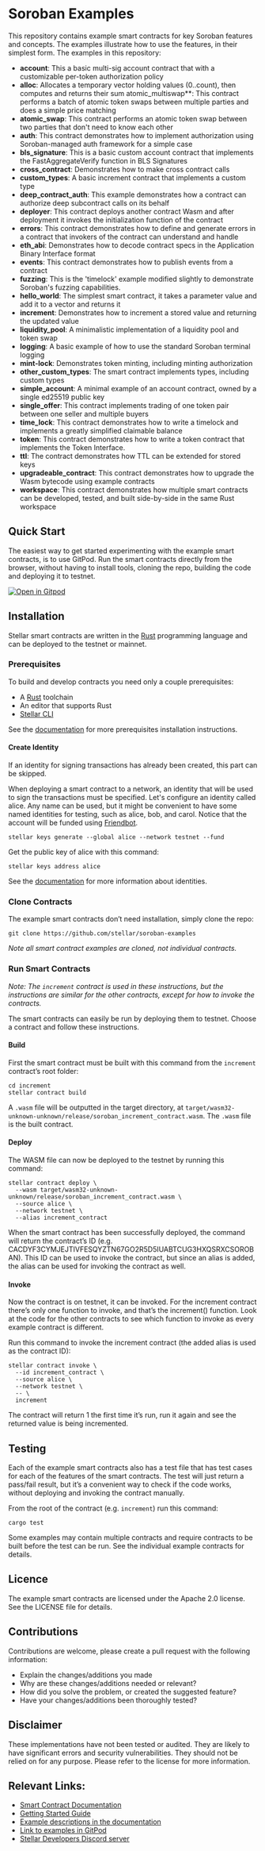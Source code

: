 # Soroban Examples <!-- omit in toc -->

This repository contains example smart contracts for key Soroban features and concepts. The examples illustrate how to use the features, in their simplest form. The examples in this repository:

- **account**: This a basic multi-sig account contract that with a customizable per-token authorization policy
- **alloc**: Allocates a temporary vector holding values (0..count), then computes and returns their sum
atomic_multiswap**: This contract performs a batch of atomic token swaps between multiple parties and does a simple price matching
- **atomic_swap**: This contract performs an atomic token swap between two parties that don't need to know each other 
- **auth**: This contract demonstrates how to implement authorization using Soroban-managed auth framework for a simple case
- **bls_signature**: This is a basic custom account contract that implements the FastAggregateVerify function in BLS Signatures
- **cross_contract**: Demonstrates how to make cross contract calls
- **custom_types**: A basic increment contract that implements a custom type
- **deep_contract_auth**: This example demonstrates how a contract can authorize deep subcontract calls on its behalf
- **deployer**: This contract deploys another contract Wasm and after deployment it invokes the initialization function of the contract
- **errors**: This contract demonstrates how to define and generate errors in a contract that invokers of the contract can understand and handle
- **eth_abi**: Demonstrates how to decode contract specs in the Application Binary Interface format
- **events**: This contract demonstrates how to publish events from a contract 
- **fuzzing**: This is the 'timelock' example modified slightly to demonstrate Soroban's fuzzing capabilities.
- **hello_world**: The simplest smart contract, it takes a parameter value and add it to a vector and returns it
- **increment**: Demonstrates how to increment a stored value and returning the updated value
- **liquidity_pool**: A minimalistic implementation of a liquidity pool and token swap
- **logging**: A basic example of how to use the standard Soroban terminal logging
- **mint-lock**: Demonstrates token minting, including minting authorization
- **other_custom_types**: The smart contract implements types, including custom types
- **simple_account**: A minimal example of an account contract, owned by a single ed25519 public key
- **single_offer**: This contract implements trading of one token pair between one seller and multiple buyers
- **time_lock**: This contract demonstrates how to write a timelock and implements a greatly simplified claimable balance
- **token**: This contract demonstrates how to write a token contract that implements the Token Interface.
- **ttl**: The contract demonstrates how TTL can be extended for stored keys
- **upgradeable_contract**: This contract demonstrates how to upgrade the Wasm bytecode using example contracts
- **workspace**: This contract demonstrates how multiple smart contracts can be developed, tested, and built side-by-side in the same Rust workspace

## Quick Start
The easiest way to get started experimenting with the example smart contracts, is to use GitPod. Run the smart contracts directly from the browser, without having to install tools, cloning the repo, building the code and deploying it to testnet.

[![Open in Gitpod](https://gitpod.io/button/open-in-gitpod.svg)](https://gitpod.io/#https://github.com/stellar/soroban-examples)

## Installation
Stellar smart contracts are written in the [Rust](https://www.rust-lang.org/) programming language and can be deployed to the testnet or mainnet. 

### Prerequisites
To build and develop contracts you need only a couple prerequisites:

- A [Rust](https://www.rust-lang.org/) toolchain
- An editor that supports Rust
- [Stellar CLI](https://developers.stellar.org/docs/build/smart-contracts/getting-started/setup#install-the-stellar-cli)

See the [documentation](https://developers.stellar.org/docs/build/smart-contracts/getting-started/setup) for more prerequisites installation instructions. 

#### Create Identity
If an identity for signing transactions has already been created, this part can be skipped. 

When deploying a smart contract to a network, an identity that will be used to sign the transactions must be specified. Let's configure an identity called alice. Any name can be used, but it might be convenient to have some named identities for testing, such as alice, bob, and carol. Notice that the account will be funded using [Friendbot](https://developers.stellar.org/docs/learn/fundamentals/networks#friendbot). 

```
stellar keys generate --global alice --network testnet --fund
```

Get the public key of alice with this command: 

```
stellar keys address alice
```

See the [documentation](https://developers.stellar.org/docs/build/smart-contracts/getting-started/setup#configure-an-identity) for more information about identities.

### Clone Contracts
The example smart contracts don’t need installation, simply clone the repo:

```
git clone https://github.com/stellar/soroban-examples
```

*Note all smart contract examples are cloned, not individual contracts.*

### Run Smart Contracts
*Note: The `increment` contract is used in these instructions, but the instructions are similar for the other contracts, except for how to invoke the contracts.*

The smart contracts can easily be run by deploying them to testnet. Choose a contract and follow these instructions. 

#### Build
First the smart contract must be built with this command from the `increment` contract’s root folder:

```
cd increment
stellar contract build
```

A `.wasm` file will be outputted in the target directory, at `target/wasm32-unknown-unknown/release/soroban_increment_contract.wasm`. The `.wasm` file is the built contract.

#### Deploy
The WASM file can now be deployed to the testnet by running this command:

```
stellar contract deploy \
  --wasm target/wasm32-unknown-unknown/release/soroban_increment_contract.wasm \
  --source alice \
  --network testnet \
  --alias increment_contract
```

When the smart contract has been successfully deployed, the command will return the contract’s ID (e.g. CACDYF3CYMJEJTIVFESQYZTN67GO2R5D5IUABTCUG3HXQSRXCSOROBAN). This ID can be used to invoke the contract, but since an alias is added, the alias can be used for invoking the contract as well.

#### Invoke
Now the contract is on testnet, it can be invoked. For the increment contract there’s only one function to invoke, and that’s the increment() function. Look at the code for the other contracts to see which function to invoke as every example contract is different.

Run this command to invoke the increment contract (the added alias is used as the contract ID):

```
stellar contract invoke \
  --id increment_contract \
  --source alice \
  --network testnet \
  -- \
  increment 
```

The contract will return 1 the first time it’s run, run it again and see the returned value is being incremented.

## Testing
Each of the example smart contracts also has a test file that has test cases for each of the features of the smart contracts. The test will just return a pass/fail result, but it’s a convenient way to check if the code works, without deploying and invoking the contract manually. 

From the root of the contract (e.g. `increment`) run this command:

```
cargo test
```

Some examples may contain multiple contracts and require contracts to be built before the test can be run. See the individual example contracts for details.

## Licence
The example smart contracts are licensed under the Apache 2.0 license. See the LICENSE file for details.

## Contributions
Contributions are welcome, please create a pull request with the following information: 

- Explain the changes/additions you made
- Why are these changes/additions needed or relevant?
- How did you solve the problem, or created the suggested feature?
- Have your changes/additions been thoroughly tested?

## Disclaimer
These implementations have not been tested or audited. They are likely to have significant errors and security vulnerabilities. They should not be relied on for any purpose. Please refer to the license for more information.

## Relevant Links:
- [Smart Contract Documentation](https://developers.stellar.org/docs/build)
- [Getting Started Guide](https://developers.stellar.org/docs/build/smart-contracts/getting-started)
- [Example descriptions in the documentation](https://developers.stellar.org/docs/build/smart-contracts/example-contracts)
- [Link to examples in GitPod](https://gitpod.io/#https://github.com/stellar/soroban-examples/tree/v21.6.0)
- [Stellar Developers Discord server](https://discord.gg/stellardev)


